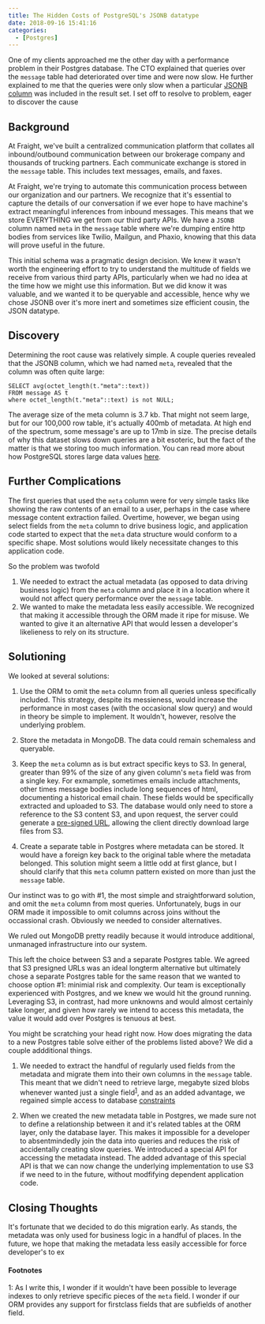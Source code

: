 ```yaml
---
title: The Hidden Costs of PostgreSQL's JSONB datatype
date: 2018-09-16 15:41:16
categories:
  - [Postgres]
---
```


One of my clients approached me the other day with a performance problem in their Postgres database. The CTO explained that queries over the `message` table had deteriorated over time and were now slow. He further explained to me that the queries were only slow when a particular [JSONB column](https://www.postgresql.org/docs/9.4/static/datatype-json.html) was included in the result set. I set off to resolve to problem, eager to discover the cause

## Background

At Fraight, we've built a centralized communication platform that collates all inbound/outbound communication between our brokerage company and thousands of trucking partners. Each communicate exchange is stored in the `message` table. This includes text messages, emails, and faxes.

At Fraight, we're trying to automate this communication process between our organization and our partners. We recognize that it's essential to capture the details of our conversation if we ever hope to have machine's extract meaningful inferences from inbound messages. This means that we store EVERYTHING we get from our third party APIs. We have a `JSONB` column named `meta` in the `message` table where we're dumping entire http bodies from services like Twilio, Mailgun, and Phaxio, knowing that this data will prove useful in the future.

This initial schema was a pragmatic design decision. We knew it wasn't worth the engineering effort to try to understand the multitude of fields we receive from various third party APIs, particularly when we had no idea at the time how we might use this information. But we did know it was valuable, and we wanted it to be queryable and accessible, hence why we chose JSONB over it's more inert and sometimes size efficient cousin, the JSON datatype.

## Discovery

Determining the root cause was relatively simple. A couple queries revealed that the JSONB column, which we had named `meta`, revealed that the column was often quite large:

```
SELECT avg(octet_length(t."meta"::text))
FROM message AS t
where octet_length(t."meta"::text) is not NULL;
```

The average size of the meta column is 3.7 kb. That might not seem large, but for our 100,000 row table, it's actually 400mb of metadata. At high end of the spectrum, some message's are up to 17mb in size. The precise details of why this dataset slows down queries are a bit esoteric, but the fact of the matter is that we storing too much information. You can read more about how PostgreSQL stores large data values [here](https://www.postgresql.org/docs/9.5/static/storage-toast.html).

## Further Complications

The first queries that used the `meta` column were for very simple tasks like showing the raw contents of an email to a user, perhaps in the case where message content extraction failed. Overtime, however, we began using select fields from the `meta` column to drive business logic, and application code started to expect that the `meta` data structure would conform to a specific shape. Most solutions would likely necessitate changes to this application code.

So the problem was twofold

1. We needed to extract the actual metadata (as opposed to data driving business logic) from the `meta` column and place it in a location where it would not affect query performance over the `message` table.
2. We wanted to make the metadata less easily accessible. We recognized that making it accessible through the ORM made it ripe for misuse. We wanted to give it an alternative API that would lessen a developer's likelieness to rely on its structure. 

## Solutioning

We looked at several solutions:

1. Use the ORM to omit the `meta` column from all queries unless specifically included. This strategy, despite its messieness, would increase the performance in most cases (with the occasional slow query) and would in theory be simple to implement. It wouldn't, however, resolve the underlying problem.

2. Store the metadata in MongoDB. The data could remain schemaless and queryable. 

3. Keep the `meta` column as is but extract specific keys to S3. In general, greater than 99% of the size of any given column's `meta` field was from a single key. For exmample, sometimes emails include attachments, other times message bodies include long sequences of html, documenting a historical email chain. These fields would be specifically extracted and uploaded to S3. The database would only need to store a reference to the S3 content S3, and upon request, the server could generate a [pre-signed URL](https://docs.aws.amazon.com/AmazonS3/latest/dev//ShareObjectPreSignedURL.html), allowing the client directly download large files from S3.

4. Create a separate table in Postgres where metadata can be stored. It would have a foreign key back to the original table where the metadata belonged. This solution might seem a little odd at first glance, but I should clarify that this `meta` column pattern existed on more than just the `message` table.

Our instinct was to go with #1, the most simple and straightforward solution, and omit the `meta` column from most queries. Unfortunately, bugs in our ORM made it impossible to omit columns across joins without the occassional crash. Obviously we needed to consider alternatives.

We ruled out MongoDB pretty readily because it would introduce additional, unmanaged infrastructure into our system. 

This left the choice between S3 and a separate Postgres table. We agreed that S3 presigned URLs was an ideal longterm alternative but ultimately chose a separate Postgres table for the same reason that we wanted to choose option #1: minimial risk and complexity. Our team is exceptionally experienced with Postgres, and we knew we would hit the ground running. Leveraging S3, in contrast, had more unknowns and would almost certainly take longer, and given how rarely we intend to access this metadata, the value it would add over Postgres is tenuous at best.

You might be scratching your head right now. How does migrating the data to a new Postgres table solve either of the problems listed above? We did a couple addditional things. 

1. We needed to extract the handful of regularly used fields from the metadata and migrate them into their own columns in the `message` table. This meant that we didn't need to retrieve large, megabyte sized blobs whenever wanted just a single field<sup>[1](#footnote1)</sup>, and as an added advantage, we regained simple access to database [constraints](https://www.postgresql.org/docs/9.4/static/ddl-constraints.html)

2. When we created the new metadata table in Postgres, we made sure not to define a relationship between it and it's related tables at the ORM layer, only the database layer. This makes it impossible for a developer to absentmindedly join the data into queries and reduces the risk of accidentally creating slow queries. We introduced a special API for accessing the metadata instead. The added advantage of this special API is that we can now change the underlying implementation to use S3 if we need to in the future, without modfifying dependent application code.

## Closing Thoughts

It's fortunate that we decided to do this migration early. As stands, the metadata was only used for business logic in a handful of places. In the future, we hope that making the metadata less easily accessible for force developer's to ex

#### Footnotes

<a name="footnote1">1</a>: As I write this, I wonder if it wouldn't have been possible to leverage indexes to only retrieve specific pieces of the `meta` field. I wonder if our ORM provides any support for firstclass fields that are subfields of another field.

